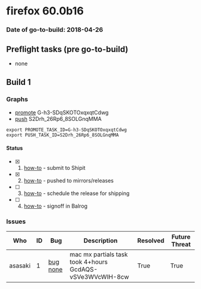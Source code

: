 # firefox 60.0b16

### Date of go-to-build: 2018-04-26

## Preflight tasks (pre go-to-build)
- none

## Build 1  

### Graphs
* [promote](https://tools.taskcluster.net/push-inspector/#/G-h3-SDqSKOTOxqxqtCdwg) G-h3-SDqSKOTOxqxqtCdwg
* [push](https://tools.taskcluster.net/push-inspector/#/S2Drh_26Rp6_8SOLGnqMMA) S2Drh_26Rp6_8SOLGnqMMA
```
export PROMOTE_TASK_ID=G-h3-SDqSKOTOxqxqtCdwg
export PUSH_TASK_ID=S2Drh_26Rp6_8SOLGnqMMA
```


#### Status
- [x] 1.  [how-to](https://wiki.mozilla.org/Release:Release_Automation_on_Mercurial:Starting_a_Release#Submit_to_Ship_It)  - submit to Shipit
- [x] 2.  [how-to](https://github.com/mozilla-releng/releasewarrior-2.0/blob/master/docs/release-promotion/desktop/howto.md#push-artifacts-to-releases-directory)  - pushed to mirrors/releases
- [ ] 3.  [how-to](https://github.com/mozilla-releng/releasewarrior-2.0/blob/master/docs/release-promotion/desktop/howto.md#ship-the-release)  - schedule the release for shipping
- [ ] 4.  [how-to](https://github.com/mozilla-releng/releasewarrior-2.0/blob/master/docs/release-promotion/desktop/howto.md#obtain-sign-offs-for-changes)  - signoff in Balrog

### Issues
| Who                 | ID               | Bug                                                                 | Description                | Resolved                | Future Threat                |
| ------------------- | ---------------- | ------------------------------------------------------------------- | -------------------------- | ----------------------- | ---------------------------- |
| asasaki  | 1 | [bug none](https://bugzil.la/none)        | mac mx partials task took 4+hours GcdAQS-vSVe3WVcWIH-8cw | True | True |

